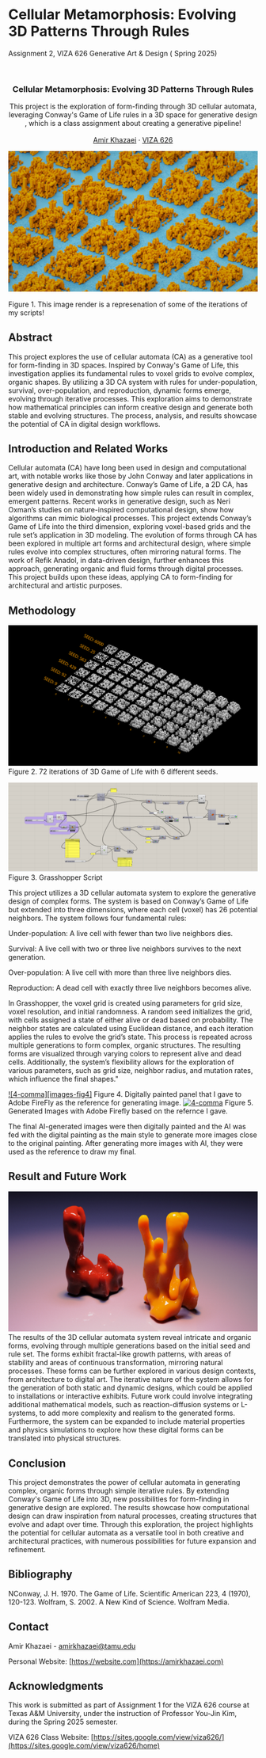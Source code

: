 # Cellular Metamorphosis: Evolving 3D Patterns Through Rules 

Assignment 2, VIZA 626 Generative Art &amp; Design ( Spring 2025)


<!-- Improved compatibility of back to top link: See: https://github.com/othneildrew/Best-README-Template/pull/73 -->
<a id="readme-top"></a>

<!-- PROJECT SHIELDS -->
<!--
*** I'm using markdown "reference style" links for readability.
*** Reference links are enclosed in brackets [ ] instead of parentheses ( ).
*** See the bottom of this document for the declaration of the reference variables
*** for contributors-url, forks-url, etc. This is an optional, concise syntax you may use.
*** https://www.markdownguide.org/basic-syntax/#reference-style-links
-->




<!-- PROJECT LOGO -->
<br />
<div align="center">
  </a>

  <h3 align="center">Cellular Metamorphosis: Evolving 3D Patterns Through Rules </h3>

  <p align="center">
 This project is the exploration of form-finding through 3D cellular automata, leveraging Conway's Game of Life rules in a 3D space for generative design , which is a class assignment about creating a generative pipeline!
    <br />
    <a 
    <br />
    <br />
    <a href="https://amirkhazaei.com">Amir Khazaei</a>
    &middot;
    <a href="https://sites.google.com/view/viza626/home">VIZA 626</a>
  </p>
</div>

[![4-comma][Main]](https://example.com)

Figure 1. This image render is a represenation of some of the iterations of my scripts!
<!-- Abstract -->
## Abstract
This project explores the use of cellular automata (CA) as a generative tool for form-finding in 3D spaces. Inspired by Conway's Game of Life, this investigation applies its fundamental rules to voxel grids to evolve complex, organic shapes. By utilizing a 3D CA system with rules for under-population, survival, over-population, and reproduction, dynamic forms emerge, evolving through iterative processes. This exploration aims to demonstrate how mathematical principles can inform creative design and generate both stable and evolving structures. The process, analysis, and results showcase the potential of CA in digital design workflows.


<!-- Introduction and Related Works -->
## Introduction and Related Works

Cellular automata (CA) have long been used in design and computational art, with notable works like those by John Conway and later applications in generative design and architecture. Conway’s Game of Life, a 2D CA, has been widely used in demonstrating how simple rules can result in complex, emergent patterns. Recent works in generative design, such as Neri Oxman’s studies on nature-inspired computational design, show how algorithms can mimic biological processes. This project extends Conway’s Game of Life into the third dimension, exploring voxel-based grids and the rule set’s application in 3D modeling. The evolution of forms through CA has been explored in multiple art forms and architectural design, where simple rules evolve into complex structures, often mirroring natural forms. The work of Refik Anadol, in data-driven design, further enhances this approach, generating organic and fluid forms through digital processes. This project builds upon these ideas, applying CA to form-finding for architectural and artistic purposes.

## Methodology

[![4-comma][Methodology1]](https://example.com)
Figure 2. 72 iterations of 3D Game of Life with 6 different seeds.

[![4-comma][Canvas]](https://example.com)
Figure 3. Grasshopper Script




This project utilizes a 3D cellular automata system to explore the generative design of complex forms. The system is based on Conway’s Game of Life but extended into three dimensions, where each cell (voxel) has 26 potential neighbors. The system follows four fundamental rules:

Under-population: A live cell with fewer than two live neighbors dies.

Survival: A live cell with two or three live neighbors survives to the next generation.

Over-population: A live cell with more than three live neighbors dies.

Reproduction: A dead cell with exactly three live neighbors becomes alive.

In Grasshopper, the voxel grid is created using parameters for grid size, voxel resolution, and initial randomness. A random seed initializes the grid, with cells assigned a state of either alive or dead based on probability. The neighbor states are calculated using Euclidean distance, and each iteration applies the rules to evolve the grid’s state. This process is repeated across multiple generations to form complex, organic structures. The resulting forms are visualized through varying colors to represent alive and dead cells. Additionally, the system’s flexibility allows for the exploration of various parameters, such as grid size, neighbor radius, and mutation rates, which influence the final shapes."


[![4-comma][images-fig4]](https://example.com)
Figure 4.  Digitally painted panel that I gave to Adobe FireFly as the reference for generating image.
[![4-comma][images-fig5]](https://example.com)
Figure 5. Generated Images with Adobe Firefly based on the refernce I gave.

The final AI-generated images were then digitally painted and the AI was fed with the digital painting as the main style to generate more images close to the original painting. After generating more images with AI, they were used as the reference to draw my final.




## Result and Future Work
[![4-comma][Future]](https://example.com)
The results of the 3D cellular automata system reveal intricate and organic forms, evolving through multiple generations based on the initial seed and rule set. The forms exhibit fractal-like growth patterns, with areas of stability and areas of continuous transformation, mirroring natural processes. These forms can be further explored in various design contexts, from architecture to digital art. The iterative nature of the system allows for the generation of both static and dynamic designs, which could be applied to installations or interactive exhibits. Future work could involve integrating additional mathematical models, such as reaction-diffusion systems or L-systems, to add more complexity and realism to the generated forms. Furthermore, the system can be expanded to include material properties and physics simulations to explore how these digital forms can be translated into physical structures.

## Conclusion
This project demonstrates the power of cellular automata in generating complex, organic forms through simple iterative rules. By extending Conway's Game of Life into 3D, new possibilities for form-finding in generative design are explored. The results showcase how computational design can draw inspiration from natural processes, creating structures that evolve and adapt over time. Through this exploration, the project highlights the potential for cellular automata as a versatile tool in both creative and architectural practices, with numerous possibilities for future expansion and refinement.

<!-- Bibliography -->
## Bibliography 
NConway, J. H. 1970. The Game of Life. Scientific American 223, 4 (1970), 120-123.
Wolfram, S. 2002. A New Kind of Science. Wolfram Media.



<!-- CONTACT -->
## Contact

Amir Khazaei - amirkhazaei@tamu.edu

Personal Website: [https://website.com](https://amirkhazaei.com)




<!-- ACKNOWLEDGMENTS -->
## Acknowledgments

This work is submitted as part of Assignment 1 for the VIZA 626 course at Texas A&M University, under the instruction of Professor You-Jin Kim, during the Spring 2025 semester.

VIZA 626 Class Website: [https://sites.google.com/view/viza626/](https://sites.google.com/view/viza626/home)

<!-- MARKDOWN LINKS & IMAGES -->
<!-- https://www.markdownguide.org/basic-syntax/#reference-style-links -->
[contributors-shield]: https://img.shields.io/github/contributors/othneildrew/Best-README-Template.svg?style=for-the-badge
[contributors-url]: https://github.com/othneildrew/Best-README-Template/graphs/contributors
[forks-shield]: https://img.shields.io/github/forks/othneildrew/Best-README-Template.svg?style=for-the-badge
[forks-url]: https://github.com/othneildrew/Best-README-Template/network/members
[stars-shield]: https://img.shields.io/github/stars/othneildrew/Best-README-Template.svg?style=for-the-badge
[stars-url]: https://github.com/othneildrew/Best-README-Template/stargazers
[issues-shield]: https://img.shields.io/github/issues/othneildrew/Best-README-Template.svg?style=for-the-badge
[issues-url]: https://github.com/othneildrew/Best-README-Template/issues
[license-shield]: https://img.shields.io/github/license/othneildrew/Best-README-Template.svg?style=for-the-badge
[license-url]: https://github.com/othneildrew/Best-README-Template/blob/master/LICENSE.txt
[linkedin-shield]: https://img.shields.io/badge/-LinkedIn-black.svg?style=for-the-badge&logo=linkedin&colorB=555
[linkedin-url]: https://linkedin.com/in/othneildrew
[product-screenshot]: images/screenshot.png
[Main]: Images/Main.jpg
[Methodology1]: Images/Methodology1.jpg
[Canvas]: Images/Canvas.PNG
[Future]: Images/Future.jpg
[images-fig5]: images/fig5.png
[Next.js]: https://img.shields.io/badge/next.js-000000?style=for-the-badge&logo=nextdotjs&logoColor=white
[Next-url]: https://nextjs.org/
[React.js]: https://img.shields.io/badge/React-20232A?style=for-the-badge&logo=react&logoColor=61DAFB
[React-url]: https://reactjs.org/
[Vue.js]: https://img.shields.io/badge/Vue.js-35495E?style=for-the-badge&logo=vuedotjs&logoColor=4FC08D
[Vue-url]: https://vuejs.org/
[Angular.io]: https://img.shields.io/badge/Angular-DD0031?style=for-the-badge&logo=angular&logoColor=white
[Angular-url]: https://angular.io/
[Svelte.dev]: https://img.shields.io/badge/Svelte-4A4A55?style=for-the-badge&logo=svelte&logoColor=FF3E00
[Svelte-url]: https://svelte.dev/
[Laravel.com]: https://img.shields.io/badge/Laravel-FF2D20?style=for-the-badge&logo=laravel&logoColor=white
[Laravel-url]: https://laravel.com
[Bootstrap.com]: https://img.shields.io/badge/Bootstrap-563D7C?style=for-the-badge&logo=bootstrap&logoColor=white
[Bootstrap-url]: https://getbootstrap.com
[JQuery.com]: https://img.shields.io/badge/jQuery-0769AD?style=for-the-badge&logo=jquery&logoColor=white
[JQuery-url]: https://jquery.com 
